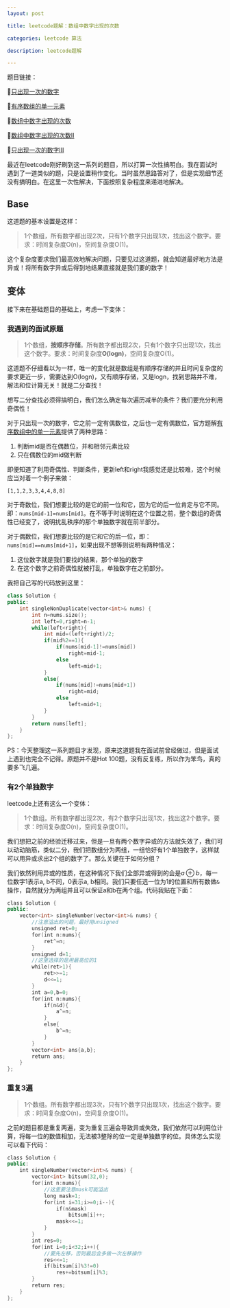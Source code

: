 ```yaml
---
layout: post

title: leetcode题解：数组中数字出现的次数

categories: leetcode 算法

description: leetcode题解

---
```


题目链接：

🔗[只出现一次的数字](https://leetcode.cn/problems/single-number/)

🔗[有序数组的单一元素](https://leetcode.cn/problems/single-element-in-a-sorted-array/)

🔗[数组中数字出现的次数](https://leetcode.cn/problems/shu-zu-zhong-shu-zi-chu-xian-de-ci-shu-lcof)

🔗[数组中数字出现的次数II](https://leetcode.cn/problems/shu-zu-zhong-shu-zi-chu-xian-de-ci-shu-ii-lcof/)

🔗[只出现一次的数字III](https://leetcode.cn/problems/single-number-iii/)

最近在leetcode刚好刷到这一系列的题目，所以打算一次性搞明白。我在面试时遇到了一道类似的题，只是设置稍作变化。当时虽然思路答对了，但是实现细节还没有搞明白。在这里一次性解决，下面按照复杂程度来递进地解决。

## Base

这道题的基本设置是这样：

> 1个数组，所有数字都出现2次，只有1个数字只出现1次，找出这个数字。要求：时间复杂度O(n)，空间复杂度O(1)。

这个复杂度要求我们最高效地解决问题，只要见过这道题，就会知道最好地方法是异或！将所有数字异或后得到地结果直接就是我们要的数字！

## 变体

接下来在基础题目的基础上，考虑一下变体：

### 我遇到的面试原题

> 1个数组，**按顺序存储**。所有数字都出现2次，只有1个数字只出现1次，找出这个数字。要求：时间复杂度**O(logn)**，空间复杂度O(1)。

这道题不仔细看以为一样，唯一的变化就是数组是有顺序存储的并且时间复杂度的要求更近一步，需要达到O(logn)，又有顺序存储，又是logn，找到思路并不难，解法和位计算无关！就是二分查找！

想写二分查找必须得搞明白，我们怎么确定每次遍历减半的条件？我们要充分利用奇偶性！

对于只出现一次的数字，它之前一定有偶数位，之后也一定有偶数位，官方题解[有序数组中的单一元素](https://leetcode.cn/problems/single-element-in-a-sorted-array/solution/you-xu-shu-zu-zhong-de-dan-yi-yuan-su-by-y8gh/)提供了两种思路：

1. 判断mid是否在偶数位，并和相邻元素比较
2. 只在偶数位的mid做判断

即便知道了利用奇偶性、判断条件，更新left和right我感觉还是比较难，这个时候应当对着一个例子来做：

```
[1,1,2,3,3,4,4,8,8]
```

对于奇数位，我们想要比较的是它的前一位和它，因为它的后一位肯定与它不同。即：`nums[mid-1]=nums[mid]`。在不等于时说明在这个位置之前，整个数组的奇偶性已经变了，说明扰乱秩序的那个单独数字就在前半部分。

对于偶数位，我们想要比较的是它和它的后一位，即：`nums[mid]==nums[mid+1]`，如果出现不想等则说明有两种情况：

1. 这位数字就是我们要找的结果，那个单独的数字
2. 在这个数字之前奇偶性就被打乱，单独数字在之前部分。

我把自己写的代码放到这里：

```C++
class Solution {
public:
    int singleNonDuplicate(vector<int>& nums) {
        int n=nums.size();
        int left=0,right=n-1;
        while(left<right){
            int mid=(left+right)/2;
            if(mid%2==1){
                if(nums[mid-1]!=nums[mid])
                    right=mid-1;
                else
                    left=mid+1;
            }
            else{
                if(nums[mid]!=nums[mid+1])
                    right=mid;
                else
                    left=mid+1;
            }
        }
        return nums[left];
    }
};
```

PS：今天整理这一系列题目才发现，原来这道题我在面试前曾经做过，但是面试上遇到也完全不记得。原题并不是Hot 100题，没有反复练，所以作为笨鸟，真的要多飞几遍。

### 有2个单独数字

leetcode上还有这么一个变体：

> 1个数组。所有数字都出现2次，有2个数字只出现1次，找出这2个数字。要求：时间复杂度O(n)，空间复杂度O(1)。

我们想把之前的经验迁移过来，但是一旦有两个数字异或的方法就失效了，我们可以动动脑筋，类似二分，我们把数组分为两组，一组恰好有1个单独数字，这样就可以用异或求出2个组的数字了。那么关键在于如何分组？

我们依然利用异或的性质，在这种情况下我们全部异或得到的会是$a\oplus b$，每一位数字1表示a, b不同，0表示a, b相同。我们只要任选一位为1的位置和所有数做`&`操作，自然就分为两组并且可以保证a和b在两个组。代码我贴在下面：

```c++
class Solution {
public:
    vector<int> singleNumber(vector<int>& nums) {
        //注意溢出的问题，最好用unsigned
        unsigned ret=0;
        for(int n:nums){
            ret^=n;
        }
        unsigned d=1;
        //这里选择的是用最高位的1
        while(ret>1){
            ret>>=1;
            d<<=1;
        }
        int a=0,b=0;
        for(int n:nums){
            if(n&d){
                a^=n;
            }
            else{
                b^=n;
            }
        }
        vector<int> ans{a,b};
        return ans;
    }
};
```

### 重复3遍

> 1个数组。所有数字都出现3次，只有1个数字只出现1次，找出这个数字。要求：时间复杂度O(n)，空间复杂度O(1)。

之前的题目都是重复两遍，变为重复三遍会导致异或失效，我们依然可以利用位计算，将每一位的数值相加，无法被3整除的位一定是单独数字的位。具体怎么实现可以看下代码：

```c++
class Solution {
public:
    int singleNumber(vector<int>& nums) {
        vector<int> bitsum(32,0);
        for(int n:nums){
            //这里要注意mask可能溢出
            long mask=1;
            for(int i=31;i>=0;i--){
                if(n&mask)
                    bitsum[i]++;
                mask<<=1;
            }
        }
        int res=0;
        for(int i=0;i<32;i++){
            //要先左移，否则最后会多做一次左移操作
            res<<=1;
            if(bitsum[i]%3!=0)
                res+=bitsum[i]%3;
        }
        return res;
    }
};
```

